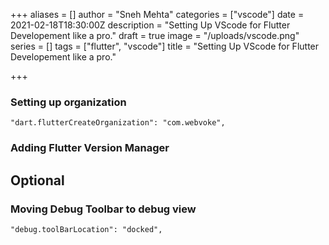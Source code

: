 +++
aliases = []
author = "Sneh Mehta"
categories = ["vscode"]
date = 2021-02-18T18:30:00Z
description = "Setting Up VScode for Flutter Developement like a pro."
draft = true
image = "/uploads/vscode.png"
series = []
tags = ["flutter", "vscode"]
title = "Setting Up VScode for Flutter Developement like a pro."

+++
### Setting up organization

    "dart.flutterCreateOrganization": "com.webvoke",

### Adding Flutter Version Manager

## Optional

### Moving Debug Toolbar to debug view

    "debug.toolBarLocation": "docked",
